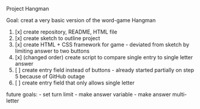 Project Hangman

Goal: creat a very basic version of the word-game Hangman

1. [x] create repository, README, HTML file
2. [x] create sketch to outline project
3. [x] create HTML + CSS framework for game
\- deviated from sketch by limiting answer to two buttons
4. [x] (changed order) create script to compare single entry to single letter answer
5. [ ] create entry field instead of buttons
\- already started partially on step 5 because of GitHub outage
6. [ ] create entry field that only allows single letter

future goals:
\- set turn limit
\- make answer variable
\- make answer multi-letter
